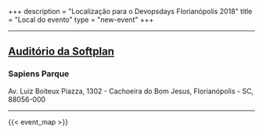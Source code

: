 +++
description = "Localização para o Devopsdays Florianópolis 2018"
title = "Local do evento"
type = "new-event"
+++
<div class = "row">
  <div class = "col">
    <hr />
    <h2><a href="https://www.softplan.com.br/contato/">Auditório da Softplan</a></h2>
    <h3>Sapiens Parque</h3>
    Av. Luiz Boiteux Piazza, 1302 - Cachoeira do Bom Jesus, Florianópolis - SC, 88056-000
    <hr />
  </div>
</div>

{{< event_map >}}

<p></p>